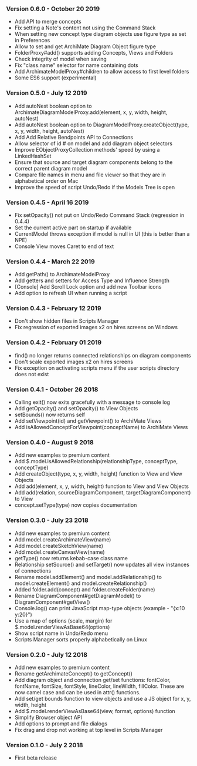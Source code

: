 ### Version 0.6.0 - October 20 2019
- Add API to merge concepts
- Fix setting a Note's content not using the Command Stack
- When setting new concept type diagram objects use figure type as set in Preferences
- Allow to set and get ArchiMate Diagram Object figure type
- FolderProxy#add() supports adding Concepts, Views and Folders
- Check integrity of model when saving
- Fix "class.name" selector for name containing dots
- Add ArchimateModelProxy#children to allow access to first level folders
- Some ES6 support (experimental)

### Version 0.5.0 - July 12 2019
- Add autoNest boolean option to ArchimateDiagramModelProxy.add(element, x, y, width, height, autoNest)
- Add autoNest boolean option to DiagramModelProxy.createObject(type, x, y, width, height, autoNest)
- Add Add Relative Bendpoints API to Connections
- Allow selector of id # on model and add diagram object selectors
- Improve EObjectProxyCollection methods' speed by using a LinkedHashSet
- Ensure that source and target diagram components belong to the correct parent diagram model
- Compare file names in menu and file viewer so that they are in alphabetical order on Mac
- Improve the speed of script Undo/Redo if the Models Tree is open

### Version 0.4.5 - April 16 2019
- Fix setOpacity() not put on Undo/Redo Command Stack (regression in 0.4.4)
- Set the current active part on startup if available
- CurrentModel throws exception if model is null in UI (this is better than a NPE)
- Console View moves Caret to end of text


### Version 0.4.4 - March 22 2019
- Add getPath() to ArchimateModelProxy
- Add getters and setters for Access Type and Influence Strength
- [Console] Add Scroll Lock option and add new Toolbar icons
- Add option to refresh UI when running a script


### Version 0.4.3 - February 12 2019
- Don't show hidden files in Scripts Manager
- Fix regression of exported images x2 on hires screens on Windows


### Version 0.4.2 - February 01 2019
- find() no longer returns connected relationships on diagram components
- Don't scale exported images x2 on hires screens
- Fix exception on activating scripts menu if the user scripts directory does not exist


### Version 0.4.1 - October 26 2018
- Calling exit() now exits gracefully with a message to console log
- Add getOpacity() and setOpacity() to View Objects
- setBounds() now returns self
- Add setViewpoint(id) and getViewpoint() to ArchiMate Views
- Add isAllowedConceptForViewpoint(conceptName) to ArchiMate Views


### Version 0.4.0 - August 9 2018
- Add new examples to premium content
- Add $.model.isAllowedRelationship(relationshipType, conceptType, conceptType)
- Add createObject(type, x, y, width, height) function to View and View Objects
- Add add(element, x, y, width, height) function to View and View Objects
- Add add(relation, sourceDiagramComponent, targetDiagramComponent) to View
- concept.setType(type) now copies documentation


### Version 0.3.0 - July 23 2018
- Add new examples to premium content
- Add model.createArchimateView(name)
- Add model.createSketchView(name)
- Add model.createCanvasView(name)
- getType() now returns kebab-case class name
- Relationship setSource() and setTarget() now updates all view instances of connections
- Rename model.addElement() and model.addRelationship() to model.createElement() and model.createRelationship()
- Added folder.add(concept) and folder.createFolder(name)
- Rename DiagramComponent#getDiagramModel() to DiagramComponent#getView()
- Console.log() can print JavaScript map-type objects (example - "{x:10 y:20}")
- Use a map of options (scale, margin) for $.model.renderViewAsBase64(options)
- Show script name in Undo/Redo menu
- Scripts Manager sorts properly alphabetically on Linux


### Version 0.2.0 - July 12 2018

- Add new examples to premium content
- Rename getArchimateConcept() to getConcept()
- Add diagram object and connection get/set functions: fontColor, fontName, fontSize, fontStyle, lineColor, lineWidth, fillColor. These are now camel case and can be used in attr() functions.
- Add set/get bounds function to view objects and use a JS object for x, y, width, height
- Add $.model.renderViewAsBase64(view, format, options) function
- Simplify Browser object API
- Add options to prompt and file dialogs
- Fix drag and drop not working at top level in Scripts Manager


### Version 0.1.0 - July 2 2018

- First beta release
